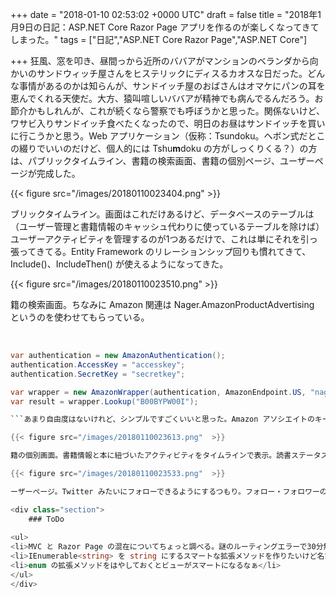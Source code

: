 
+++
date = "2018-01-10 02:53:02 +0000 UTC"
draft = false
title = "2018年1月9日の日記：ASP.NET Core Razor Page アプリを作るのが楽しくなってきてしまった。"
tags = ["日記","ASP.NET Core Razor Page","ASP.NET Core"]

+++
狂風、窓を叩き、昼間っから近所のババアがマンションのベランダから向かいのサンドウィッチ屋さんをヒステリックにディスるカオスな日だった。どんな事情があるのかは知らんが、サンドイッチ屋のおばさんはオマケにパンの耳を恵んでくれる天使だ。大方、猿叫喧しいババアが精神でも病んでるんだろう。お節介かもしれんが、これが続くなら警察でも呼ぼうかと思った。関係ないけど、ワサビ入りサンドイッチ食べたくなったので、明日のお昼はサンドイッチを買いに行こうかと思う。Web アプリケーション（仮称：Tsundoku。ヘボン式だとこの綴りでいいのだけど、個人的には Tshu**m**doku の方がしっくりくる？）の方は、パブリックタイムライン、書籍の検索画面、書籍の個別ページ、ユーザーページが完成した。

{{< figure src="/images/20180110023404.png"  >}}

ブリックタイムライン。画面はこれだけあるけど、データベースのテーブルは（ユーザー管理と書籍情報のキャッシュ代わりに使っているテーブルを除けば）ユーザーアクティビティを管理するのが1つあるだけで、これは単にそれを引っ張ってきてる。Entity Framework のリレーションシップ回りも慣れてきて、Include()、IncludeThen() が使えるようになってきた。

{{< figure src="/images/20180110023510.png"  >}}

籍の検索画面。ちなみに Amazon 関連は Nager.AmazonProductAdvertising というのを使わせてもらっている。
<div class="github-card" data-user="tinohager" data-repo="Nager.AmazonProductAdvertising" data-width="400" data-height="" data-theme="default"></div

>
<script src="https://cdn.jsdelivr.net/github-cards/latest/widget.js"></script>
<br/>

```cs
var authentication = new AmazonAuthentication();
authentication.AccessKey = "accesskey";
authentication.SecretKey = "secretkey";

var wrapper = new AmazonWrapper(authentication, AmazonEndpoint.US, "nager-20");
var result = wrapper.Lookup("B00BYPW00I");

```あまり自由度はないけれど、シンプルですごくいいと思った。Amazon アソシエイトのキーも久しぶりにもらったけど、UI がシンプルになってて昔よりハードルがだいぶ下がってる感じがある。

{{< figure src="/images/20180110023613.png"  >}}

籍の個別画面。書籍情報と本に紐づいたアクティビティをタイムラインで表示。読書ステータスの更新もここから可能で、積読 → 読中 → 読了（→ 再読）のサイクルをボタンでぷちぷち変更できる。コメントをつけたり、進捗管理もできるようにするつもり。

{{< figure src="/images/20180110023533.png"  >}}

ーザーページ。Twitter みたいにフォローできるようにするつもり。フォロー・フォロワーの表現だけならいいけど、フォロワーのタイムラインとか作るの割と大変そうな感じする？このアプリは作って遊んでるだけで公開するかどうか微妙だけど、どうにも開発が楽しくなってきちゃって（なんかやっとこさ掌の上でくるくるできる感覚になってきたわけですよ！）、当分は止まらないかなって感じある。

<div class="section">
    ### ToDo
    
<ul>
<li>MVC と Razor Page の混在についてちょっと調べる。謎のルーティングエラーで30分無駄にされた</li>
<li>IEnumerable<string> を string にするスマートな拡張メソッドを作りたいけど名前が決まらん件について</string></li>
<li>enum の拡張メソッドをはやしておくとビューがスマートになるなぁ</li>
</ul>
</div>

